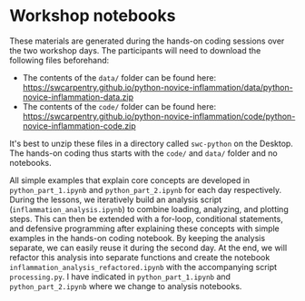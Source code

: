 # Workshop notebooks

These materials are generated during the hands-on coding sessions over the two workshop days. The participants will need to download the following files beforehand:

- The contents of the `data/` folder can be found here: https://swcarpentry.github.io/python-novice-inflammation/data/python-novice-inflammation-data.zip
- The contents of the `code/` folder can be found here: https://swcarpentry.github.io/python-novice-inflammation/code/python-novice-inflammation-code.zip

It's best to unzip these files in a directory called `swc-python` on the Desktop. The hands-on coding thus starts with the `code/` and `data/` folder and no notebooks.   

All simple examples that explain core concepts are developed in `python_part_1.ipynb` and `python_part_2.ipynb` for each day respectively. During the lessons, we iteratively build an analysis script (`inflammation_analysis.ipynb`) to combine loading, analyzing, and plotting steps. This can then be extended with a for-loop, conditional statements, and defensive programming after explaining these concepts with simple examples in the hands-on coding notebook. By keeping the analysis separate, we can easily reuse it during the second day. At the end, we will refactor this analysis into separate functions and create the notebook `inflammation_analysis_refactored.ipynb` with the accompanying script `processing.py`. I have indicated in `python_part_1.ipynb` and `python_part_2.ipynb` where we change to analysis notebooks.
